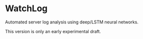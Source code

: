 # WatchLog

Automated server log analysis using deep/LSTM neural networks.

This version is only an early experimental draft.
